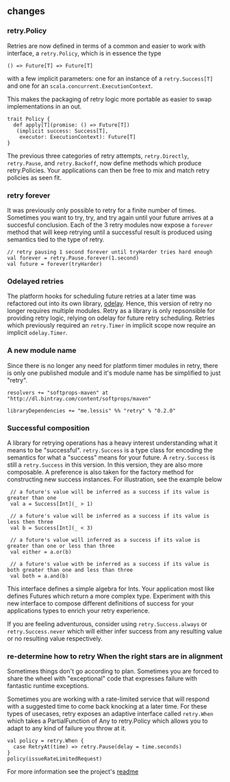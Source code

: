 ## changes

### retry.Policy

Retries are now defined in terms of a common and easier to work with interface, a `retry.Policy`, which is in essence the type

    () => Future[T] => Future[T]
    
with a few implicit parameters: one for an instance of a `retry.Success[T]` and one for an `scala.concurrent.ExecutionContext`.

This makes the packaging of retry logic more portable as easier to swap implementations in an out.

    trait Policy {
      def apply[T](promise: () => Future[T])
       (implicit success: Success[T],
        executor: ExecutionContext): Future[T]    
    }

The previous three categories of retry attempts, `retry.Directly`, `retry.Pause`, and `retry.Backoff`, now define methods which produce retry.Policies. Your applications can then be free to mix and match retry policies as seen fit.

### retry forever

It was previously only possible to retry for a finite number of times. Sometimes you want to try, try, and try again until your future arrives at a succesful conclusion. Each of the 3 retry modules now expose a `forever` method that will keep retrying until a successful result is produced using semantics tied to the type of retry.

    // retry pausing 1 second forever until tryHarder tries hard enough
    val forever = retry.Pause.forever(1.second)
    val future = forever(tryHarder)
   

### Odelayed retries

The platform hooks for scheduling future retries at a later time was refactored out into its own library, [odelay](https://github.com/softprops/odelay#readme). Hence, this version of retry no longer requires multiple modules. Retry as a library is only repsonsible for providing retry logic, relying on odelay for future retry scheduling. Retries which previously required an `retry.Timer` in implicit scope now require an implicit `odelay.Timer`.

### A new module name

Since there is no longer any need for platform timer modules in retry, there is only one published module and it's module name has be simplified to just "retry".

    resolvers += "softprops-maven" at "http://dl.bintray.com/content/softprops/maven"

    libraryDependencies += "me.lessis" %% "retry" % "0.2.0"   

### Successful composition

A library for retrying operations has a heavy interest understanding what it means to be "successful". `retry.Success` is a type class for encoding the semantics for what a "success" means for your future. A `retry.Success` is still a `retry.Success` in this version. In this version, they are also more composable. A preference is also taken for the factory method for constructing new success instances. For illustration, see the example below

     // a future's value will be inferred as a success if its value is greater than one
     val a = Success[Int](_ > 1)
     
     // a future's value will be inferred as a success if its value is less then three
     val b = Success[Int](_ < 3)
     
     // a future's value will inferred as a success if its value is greater than one or less than three
     val either = a.or(b)
     
     // a future's value with be inferred as a success if its value is both greater than one and less than three
     val both = a.and(b)
     
This interface defines a simple algebra for Ints. Your application most like defines Futures which return a more complex type. Experiment with this new interface to compose different definitions of success for your applications types to enrich your retry experience.
     
If you are feeling adventurous, consider using `retry.Success.always` or `retry.Success.never` which will either infer success from any resulting value
or no resulting value respectively.

### re-determine how to retry When the right stars are in alignment

Sometimes things don't go according to plan. Sometimes you are forced to share the wheel with "exceptional" code that expresses failure with fantastic runtime exceptions.

Sometimes you are working with a rate-limited service that will respond with a suggested time to come back knocking at a later time.
For these types of usecases, retry exposes an adaptive interface called `retry.When` which takes a PartialFunction of Any to retry.Policy which allows you to adapt to any kind of failure you throw at it.

    val policy = retry.When {
      case RetryAt(time) => retry.Pause(delay = time.seconds)
    }
    policy(issueRateLimitedRequest)


For more information see the project's [readme](https://github.com/softprops/retry/#readme)
